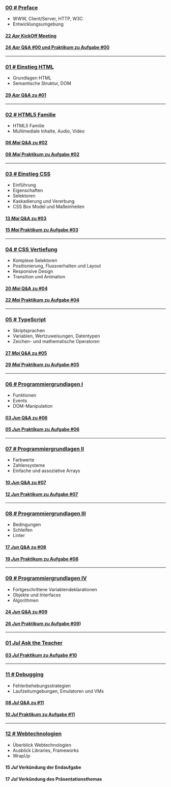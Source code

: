 ### [**00 _#_** Preface](L00)  
- WWW, Client/Server, HTTP, W3C
- Entwicklungsumgebung

#### [**22 _Apr_** KickOff Meeting](L00/KickOff)

#### [**24 _Apr_** Q&A #00 und Praktikum zu Aufgabe #00](L00/#a--aufgabe-00)

---


### [**01 _#_** Einstieg HTML](L01)  
- Grundlagen HTML
- Semantische Struktur, DOM

#### [**29 _Apr_** Q&A zu #01](L01/#-qa-fragen-und-antworten)

---

### [**02 _#_** HTML5 Familie](L02)  
- HTML5 Familie
- Multimediale Inhalte, Audio, Video

#### [**06 _Mai_** Q&A zu #02](L02/#-qa-fragen-und-antworten)

#### [**08 _Mai_** Praktikum zu Aufgabe #02](L02/#a--aufgabe-02)

---

### [**03 _#_** Einstieg CSS](L03)  
- Einführung
- Eigenschaften
- Selektoren
- Kaskadierung und Vererbung
- CSS Box Model und Maßeinheiten

#### [**13 _Mai_** Q&A zu #03](L03/#-qa-fragen-und-antworten)

#### [**15 _Mai_** Praktikum zu Aufgabe #03](L03/#a--aufgabe-03)

---

### [**04 _#_** CSS Vertiefung](L04)

- Komplexe Selektoren
- Positionierung, Flussverhalten und Layout
- Responsive Design
- Transition und Animation

#### [**20 _Mai_** Q&A zu #04](L04/#-qa-fragen-und-antworten)

#### [**22 _Mai_** Praktikum zu Aufgabe #04](L04/#a--aufgabe-04)

---

### [**05 _#_** TypeScript](L05)

- Skriptsprachen
- Variablen, Wertzuweisungen, Datentypen
- Zeichen- und mathematische Operatoren

#### [**27 _Mai_** Q&A zu #05](L05/#-qa-fragen-und-antworten)

#### [**29 _Mai_** Praktikum zu Aufgabe #05](L05/#a--aufgabe-05)

---

### [**06 _#_** Programmiergrundlagen I](L06)

- Funktionen
- Events
- DOM-Manipulation

#### [**03 _Jun_** Q&A zu #06](L06/#-qa-fragen-und-antworten)

#### [**05 _Jun_** Praktikum zu Aufgabe #06](L06/#a--aufgabe-06)

---

### [**07 _#_** Programmiergrundlagen II](L07)

- Farbwerte
- Zahlensysteme
- Einfache und assoziative Arrays

#### [**10 _Jun_** Q&A zu #07](L07/#-qa-fragen-und-antworten)

#### [**12 _Jun_** Praktikum zu Aufgabe #07](L07/#a--aufgabe-07)

---

### [**08 _#_** Programmiergrundlagen III](L08)

- Bedingungen
- Schleifen
- Linter

#### [**17 _Jun_** Q&A zu #08](L08/#-qa-fragen-und-antworten)

#### [**19 _Jun_** Praktikum zu Aufgabe #08](L08/#a--aufgabe-08)

---

### [**09 _#_** Programmiergrundlagen IV](L09)

- Fortgeschrittene Variablendeklarationen
- Objekte und Interfaces
- Algorithmen

#### [**24 _Jun_** Q&A zu #09](L09/#-qa-fragen-und-antworten)

#### [**26 _Jun_** Praktikum zu Aufgabe #09](L09/#a--aufgabe-09))

---

### [**01 _Jul_** Ask the Teacher](L10)

#### [**03 _Jul_** Praktikum zu Aufgabe #10](L10/#a--aufgabe-10)

---

### [**11 _#_** Debugging](L11)

- Fehlerbehebungsstrategien
- Laufzeitumgebungen, Emulatoren und VMs

#### [**08 _Jul_** Q&A zu #11](L11/#-qa-fragen-und-antworten)

#### [**10 _Jul_** Praktikum zu Aufgabe #11](L11/#a--aufgabe-11)

---

### [**12 _#_** Webtechnologien](L12)

- Überblick Webtechnologien
- Ausblick Libraries, Frameworks
- WrapUp

#### **15 _Jul_** Verkündung der Endaufgabe

#### **17 _Jul_** Verkündung des Präsentationsthemas
